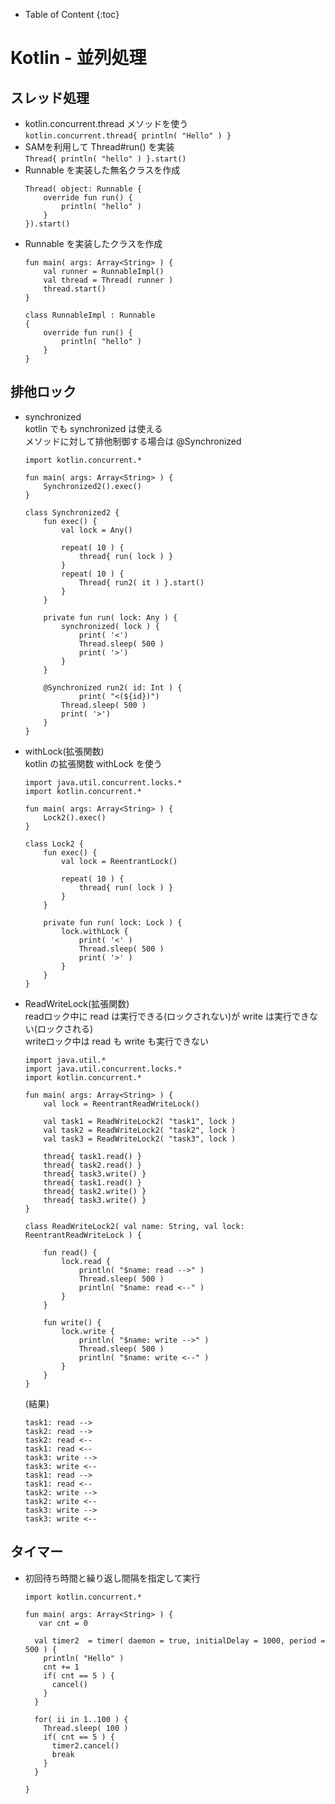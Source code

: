 - Table of Content
{:toc}

# Kotlin - 並列処理


## スレッド処理

* kotlin.concurrent.thread メソッドを使う  
`kotlin.concurrent.thread{ println( "Hello" ) }`
* SAMを利用して Thread#run() を実装  
`Thread{ println( "hello" ) }.start()`
* Runnable を実装した無名クラスを作成  
  ```
  Thread( object: Runnable {
      override fun run() {
          println( "hello" )
      }
  }).start()
  ```
* Runnable を実装したクラスを作成  
  ```
  fun main( args: Array<String> ) {
      val runner = RunnableImpl()
      val thread = Thread( runner )
      thread.start()
  }
  
  class RunnableImpl : Runnable
  {
      override fun run() {
          println( "hello" )
      }
  }
  ```

## 排他ロック

* synchronized  
kotlin でも synchronized は使える  
メソッドに対して排他制御する場合は @Synchronized  
  ```
  import kotlin.concurrent.*
  
  fun main( args: Array<String> ) {
      Synchronized2().exec()
  }
  
  class Synchronized2 {
      fun exec() {
          val lock = Any()
  
          repeat( 10 ) {
              thread{ run( lock ) }
          }
          repeat( 10 ) {
              Thread{ run2( it ) }.start()
          }
      }
  
      private fun run( lock: Any ) {
          synchronized( lock ) {
              print( '<')
              Thread.sleep( 500 )
              print( '>')
          }
      }
  
      @Synchronized run2( id: Int ) {
              print( "<(${id})")
          Thread.sleep( 500 )
          print( '>')
      }
  }
  ```
* withLock(拡張関数)  
kotlin の拡張関数 withLock を使う
  ```
  import java.util.concurrent.locks.*
  import kotlin.concurrent.*
  
  fun main( args: Array<String> ) {
      Lock2().exec()
  }
  
  class Lock2 {
      fun exec() {
          val lock = ReentrantLock()
  
          repeat( 10 ) {
              thread{ run( lock ) }
          }
      }
  
      private fun run( lock: Lock ) {
          lock.withLock {
              print( '<' )
              Thread.sleep( 500 )
              print( '>' )
          }
      }
  }
  ```
* ReadWriteLock(拡張関数)  
readロック中に read は実行できる(ロックされない)が write は実行できない(ロックされる)  
writeロック中は read も write も実行できない  
  ```
  import java.util.*
  import java.util.concurrent.locks.*
  import kotlin.concurrent.*
  
  fun main( args: Array<String> ) {
      val lock = ReentrantReadWriteLock()
  
      val task1 = ReadWriteLock2( "task1", lock )
      val task2 = ReadWriteLock2( "task2", lock )
      val task3 = ReadWriteLock2( "task3", lock )
  
      thread{ task1.read() }
      thread{ task2.read() }
      thread{ task3.write() }
      thread{ task1.read() }
      thread{ task2.write() }
      thread{ task3.write() }
  }
  
  class ReadWriteLock2( val name: String, val lock: ReentrantReadWriteLock ) {
  
      fun read() {
          lock.read {
              println( "$name: read -->" )
              Thread.sleep( 500 )
              println( "$name: read <--" )
          }
      }
  
      fun write() {
          lock.write {
              println( "$name: write -->" )
              Thread.sleep( 500 )
              println( "$name: write <--" )
          }
      }
  }
  ```  
  (結果)  
  ```
  task1: read -->
  task2: read -->
  task2: read <--
  task1: read <--
  task3: write -->
  task3: write <--
  task1: read -->
  task1: read <--
  task2: write -->
  task2: write <--
  task3: write -->
  task3: write <--
  ```

## タイマー

* 初回待ち時間と繰り返し間隔を指定して実行
  ```
  import kotlin.concurrent.*
  
  fun main( args: Array<String> ) {
     var cnt = 0
  
    val timer2  = timer( daemon = true, initialDelay = 1000, period = 500 ) {
      println( "Hello" )
      cnt += 1
      if( cnt == 5 ) {
        cancel()
      }
    }
  
    for( ii in 1..100 ) {
      Thread.sleep( 100 )
      if( cnt == 5 ) {
        timer2.cancel()
        break
      }
    }
  
  }
  ```


